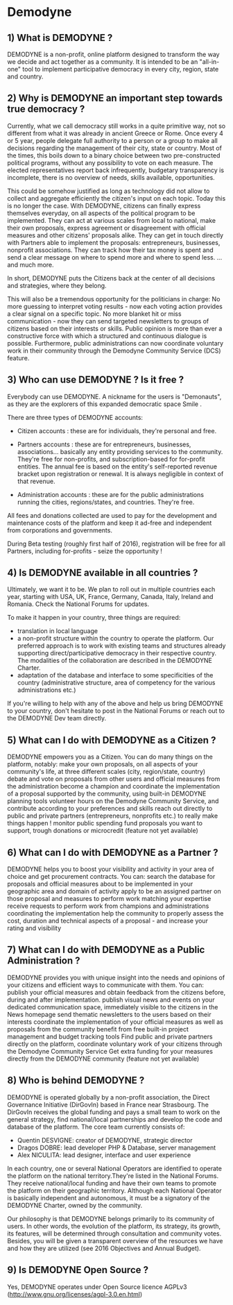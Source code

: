 # Demodyne

## 1) What is DEMODYNE ?
DEMODYNE is a non-profit, online platform designed to transform the way we decide and act together as a community.
It is intended to be an "all-in-one" tool to implement participative democracy in every city, region, state and country.

## 2) Why is DEMODYNE an important step towards true democracy ?

Currently, what we call democracy still works in a quite primitive way, not so different from what it was already in ancient Greece or Rome.
Once every 4 or 5 year, people delegate full authority to a person or a group to make all decisions regarding the management of their city, state or country.
Most of the times, this boils down to a binary choice between two pre-constructed political programs, without any possibility to vote on each measure.
The elected representatives report back infrequently, budgetary transparency is incomplete, there is no overview of needs, skills available, opportunities.

This could be somehow justified as long as technology did not allow to collect and aggregate efficiently the citizen's input on each topic.
Today this is no longer the case.
With DEMODYNE, citizens can finally express themselves everyday, on all aspects of the political program to be implemented.
They can act at various scales from local to national, make their own proposals, express agreement or disagreement with official measures and other citizens' proposals alike.
They can get in touch directly with Partners able to implement the proposals: entrepreneurs, businesses, nonprofit associations.
They can track how their tax money is spent and send a clear message on where to spend more and where to spend less.
... and much more.

In short, DEMODYNE puts the Citizens back at the center of all decisions and strategies, where they belong.

This will also be a tremendous opportunity for the politicians in charge:
No more guessing to interpret voting results - now each voting action provides a clear signal on a specific topic.
No more blanket hit or miss communication - now they can send targeted newsletters to groups of citizens based on their interests or skills.
Public opinion is more than ever a constructive force with which a structured and continuous dialogue is possible.
Furthermore, public administrations can now coordinate voluntary work in their community through the Demodyne Community Service (DCS) feature.


## 3) Who can use DEMODYNE ? Is it free ?
Everybody can use DEMODYNE. A nickname for the users is "Demonauts", as they are the explorers of this expanded democratic space Smile .

There are three types of DEMODYNE accounts:

- Citizen accounts : these are for individuals, they're personal and free.

- Partners accounts : these are for entrepreneurs, businesses, associations... basically any entity providing services to the community.
They're free for non-profits, and subscription-based for for-profit entities. 
The annual fee is based on the entity's self-reported revenue bracket upon registration or renewal. It is always negligible in context of that revenue.

- Administration accounts : these are for the public administrations running the cities, regions/states, and countries. They're free.

All fees and donations collected are used to pay for the development and maintenance costs of the platform and keep it ad-free and independent from corporations and governments.

During Beta testing (roughly first half of 2016), registration will be free for all Partners, including for-profits - seize the opportunity !

## 4) Is DEMODYNE available in all countries ?
Ultimately, we want it to be. We plan to roll out in multiple countries each year, starting with USA, UK, France, Germany, Canada, Italy, Ireland and Romania.
Check the National Forums for updates.

To make it happen in your country, three things are required:
- translation in local language
- a non-profit structure within the country to operate the platform. Our preferred approach is to work with existing teams and structures already supporting direct/participative democracy in their respective country. The modalities of the collaboration are described in the DEMODYNE Charter.
- adaptation of the database and interface to some specificities of the country (administrative structure, area of competency for the various administrations etc.)

If you're willing to help with any of the above and help us bring DEMODYNE to your country, don't hesitate to post in the National Forums or reach out to the DEMODYNE Dev team directly.

## 5) What can I do with DEMODYNE as a Citizen ?
DEMODYNE empowers you as a Citizen. You can do many things on the platform, notably:
make your own proposals, on all aspects of your community's life, at three different scales (city, region/state, country)
debate and vote on proposals from other users and official measures from the administration
become a champion and coordinate the implementation of a proposal supported by the community, using built-in DEMODYNE planning tools
volunteer hours on the Demodyne Community Service, and contribute according to your preferences and skills
reach out directly to public and private partners (entrepreneurs, nonprofits etc.) to really make things happen !
monitor public spending
fund proposals you want to support, trough donations or microcredit (feature not yet available)

## 6) What can I do with DEMODYNE as a Partner ?
DEMODYNE helps you to boost your visibility and activity in your area of choice and get procurement contracts. You can:
search the database for proposals and official measures about to be implemented in your geographic area and domain of activity
apply to be an assigned partner on those proposal and measures to perform work matching your expertise
receive requests to perform work from champions and administrations coordinating the implementation
help the community to properly assess the cost, duration and technical aspects of a proposal - and increase your rating and visibility

## 7) What can I do with DEMODYNE as a Public Administration ?
DEMODYNE provides you with unique insight into the needs and opinions of your citizens and efficient ways to communicate with them. You can:
publish your official measures and obtain feedback from the citizens before, during and after implementation.
publish visual news and events on your dedicated communication space, immediately visible to the citizens in the News homepage
send thematic newsletters to the users based on their interests
coordinate the implementation of your official measures as well as proposals from the community
benefit from free built-in project management and budget tracking tools
Find public and private partners directly on the platform, coordinate voluntary work of your citizens through the Demodyne Community Service
Get extra funding for your measures directly from the DEMODYNE community (feature not yet available)

## 8) Who is behind DEMODYNE ?
DEMODYNE is operated globally by a non-profit association, the Direct Governance Initiative (DirGovIn) based in France near Strasbourg.
The DirGovIn receives the global funding and pays a small team to work on the general strategy, find national/local partnerships and develop the code and database of the platform.
The core team currently consists of:
- Quentin DESVIGNE: creator of DEMODYNE, strategic director
- Dragos DOBRE: lead developer PHP & Database, server management
- Alex NICULITA: lead designer, interface and user experience

In each country, one or several National Operators are identified to operate the platform on the national territory.They're listed in the National Forums.
They receive national/local funding and have their own teams to promote the platform on their geographic territory.
Although each National Operator is basically independent and autonomous, it must be a signatory of the DEMODYNE Charter, owned by the community.

Our philosophy is that DEMODYNE belongs primarily to its community of users.
In other words, the evolution of the platform, its strategy, its growth, its features, will be determined through consultation and community votes.
Besides, you will be given a transparent overview of the resources we have and how they are utilized (see 2016 Objectives and Annual Budget).

## 9) Is DEMODYNE Open Source ?

Yes, DEMODYNE operates under Open Source licence AGPLv3 (http://www.gnu.org/licenses/agpl-3.0.en.html)

